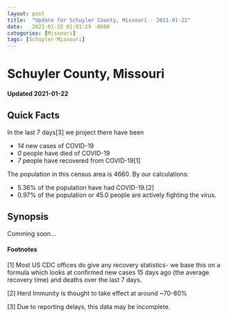 ```yaml
---
layout: post
title:  "Update for Schuyler County, Missouri - 2021-01-22"
date:   2021-01-22 01:01:29 -0600
categories: [Missouri]
tags: [Schuyler-Missouri]
---
```


# Schuyler County, Missouri
#### Updated 2021-01-22

## Quick Facts

In the last 7 days[3] we project there have been
- *14* new cases of COVID-19
- *0* people have died of COVID-19
- *7* people have recovered from COVID-19[1]

The population in this census area is 4660. By our calculations:
- 5.36% of the population have had COVID-19.[2]
- 0.97% of the population or 45.0 people are actively fighting the virus.

## Synopsis

Comming soon...


#### Footnotes

[1] Most US CDC offices do give any recovery statistics- we base this on a formula which looks at confirmed new cases
15 days ago (the average recovery time) and deaths over the last 7 days.

[2] Herd Immunity is thought to take effect at around ~70-80%

[3] Due to reporting delays, this data may be incomplete.
 
    